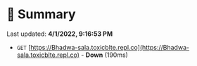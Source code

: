 # 📖 Summary
Last updated: **4/1/2022, 9:16:53 PM**

- `GET` [https://Bhadwa-sala.toxicblte.repl.co](https://Bhadwa-sala.toxicblte.repl.co) - **Down** (190ms)
